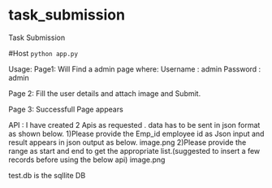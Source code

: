 # task_submission
Task Submission 


#Host
`python app.py`

Usage:
Page1:
Will Find a admin page where:
Username : admin
Password : admin

Page 2:
Fill the user details and attach image and Submit.

Page 3:
Successfull Page appears

API :
I have created 2 Apis as requested . data has to be sent in json format as shown below.
1)Please provide the Emp_id employee id as Json input and result appears in json output as below.
image.png
2)Please provide the range as start and end to get the appropriate list.(suggested to insert a few records before using the below api)
image.png

test.db is the sqllite DB
